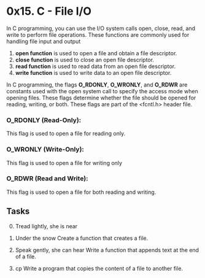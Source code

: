 # 0x15. C - File I/O
In C programming, you can use the I/O system calls open, close, read, and write to perform file operations. These functions are commonly used for handling file input and output

1) **open function** is used to open a file and obtain a file descriptor.
2) **close function** is used to close an open file descriptor.
3) **read function** is used to read data from an open file descriptor.
4) **write function** is used to write data to an open file descriptor.

In C programming, the flags **O_RDONLY**, **O_WRONLY**, and **O_RDWR** are constants used with the open system call to specify the access mode when opening files. These flags determine whether the file should be opened for reading, writing, or both. These flags are part of the <fcntl.h> header file. 

### O_RDONLY (Read-Only):
This flag is used to open a file for reading only.
### O_WRONLY (Write-Only):
This flag is used to open a file for writing only
### O_RDWR (Read and Write):
This flag is used to open a file for both reading and writing.

## Tasks
0. Tread lightly, she is near

1. Under the snow
Create a function that creates a file.

2. Speak gently, she can hear
Write a function that appends text at the end of a file.

3. cp
Write a program that copies the content of a file to another file.
